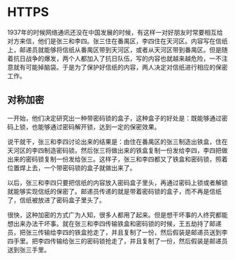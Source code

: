 # HTTPS

1937年的时候网络通讯还没在中国发展的时候，有这样一对好朋友时常要相互给对方来信，他们是张三和李四。张三住在番禺区，李四住在天河区。内容写在信纸上，邮递员就能够将信纸从番禺区带到天河区，或者从天河区带到番禺区。但是随着抗日战争的爆发，两个人都加入了抗日队伍，写的内容也就越来越危险，一不注意就有可能掉脑袋。于是为了保护好信纸的内容，两人决定对信纸进行相应的保密工作。

## 对称加密

一开始，他们决定研究出一种带密码锁的盒子，这种盒子的好处是：既能够通过密码上锁，也能够通过密码解开锁，达到一定的保密效果。

说干就干，张三和李四讨论出来的结果是：由住在番禺区的张三制造出铁盒，住在天河区的李四制造密码锁。然后张三将做出来的铁盒复制一份发给李四，李四把做出来的密码锁复制一份发给张三。这样子，张三和李四都又了铁盒和密码锁，照着位置焊上去，一个带密码锁的盒子就做出来了。

以后，张三和李四只要把信纸的内容放入密码盒子里头，再通过密码上锁或者解锁就能够实现信纸的保密了。邮递员传递的就是带着密码锁的盒子，而不再是信纸了，信纸被放进了密码盒子里头了。

很快，这种加密的方式广为人知，很多人都用了起来。但是想干坏事的人终究都能想出来办法干坏事。就在张三和李四传输铁盒和密码锁的时候，王五劫持了邮递员，把张三传输给李四的铁盒抢走了，并且复制了一份，然后假装是邮递员送到李四手里。把李四传输给张三的密码锁抢走了，并且复制了一份，然后假装是邮递员送到张三手里。